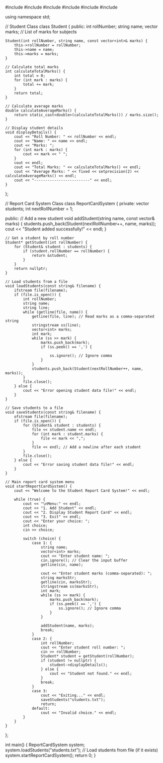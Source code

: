 #include <iostream>
#include <string>
#include <vector>
#include <iomanip>
#include <fstream>
#include <sstream>

using namespace std;

// Student Class
class Student {
public:
    int rollNumber;
    string name;
    vector<int> marks; // List of marks for subjects

    Student(int rollNumber, string name, const vector<int>& marks) {
        this->rollNumber = rollNumber;
        this->name = name;
        this->marks = marks;
    }

    // Calculate total marks
    int calculateTotalMarks() {
        int total = 0;
        for (int mark : marks) {
            total += mark;
        }
        return total;
    }

    // Calculate average marks
    double calculateAverageMarks() {
        return static_cast<double>(calculateTotalMarks()) / marks.size();
    }

    // Display student details
    void displayDetails() {
        cout << "Roll Number: " << rollNumber << endl;
        cout << "Name: " << name << endl;
        cout << "Marks: ";
        for (int mark : marks) {
            cout << mark << " ";
        }
        cout << endl;
        cout << "Total Marks: " << calculateTotalMarks() << endl;
        cout << "Average Marks: " << fixed << setprecision(2) << calculateAverageMarks() << endl;
        cout << "-------------------------" << endl;
    }
};

// Report Card System Class
class ReportCardSystem {
private:
    vector<Student> students;
    int nextRollNumber = 1;

public:
    // Add a new student
    void addStudent(string name, const vector<int>& marks) {
        students.push_back(Student(nextRollNumber++, name, marks));
        cout << "Student added successfully!" << endl;
    }

    // Get a student by roll number
    Student* getStudent(int rollNumber) {
        for (Student& student : students) {
            if (student.rollNumber == rollNumber) {
                return &student;
            }
        }
        return nullptr;
    }

    // Load students from a file
    void loadStudents(const string& filename) {
        ifstream file(filename);
        if (file.is_open()) {
            int rollNumber;
            string name;
            string line;
            while (getline(file, name)) {
                getline(file, line); // Read marks as a comma-separated string
                stringstream ss(line);
                vector<int> marks;
                int mark;
                while (ss >> mark) {
                    marks.push_back(mark);
                    if (ss.peek() == ',') {

                        ss.ignore(); // Ignore comma
                    }
                }
                students.push_back(Student(nextRollNumber++, name, marks));
            }
            file.close();
        } else {
            cout << "Error opening student data file!" << endl;
        }
    }

    // Save students to a file
    void saveStudents(const string& filename) {
        ofstream file(filename);
        if (file.is_open()) {
            for (Student& student : students) {
                file << student.name << endl;
                for (int mark : student.marks) {
                    file << mark << ",";
                }
                file << endl; // Add a newline after each student
            }
            file.close();
        } else {
            cout << "Error saving student data file!" << endl;
        }
    }

    // Main report card system menu
    void startReportCardSystem() {
        cout << "Welcome to the Student Report Card System!" << endl;

        while (true) {
            cout << "\nMenu:" << endl;
            cout << "1. Add Student" << endl;
            cout << "2. Display Student Report Card" << endl;
            cout << "3. Exit" << endl;
            cout << "Enter your choice: ";
            int choice;
            cin >> choice;

            switch (choice) {
                case 1: {
                    string name;
                    vector<int> marks;
                    cout << "Enter student name: ";
                    cin.ignore(); // Clear the input buffer
                    getline(cin, name);

                    cout << "Enter student marks (comma-separated): ";
                    string marksStr;
                    getline(cin, marksStr);
                    stringstream ss(marksStr);
                    int mark;
                    while (ss >> mark) {
                        marks.push_back(mark);
                        if (ss.peek() == ',') {
                            ss.ignore(); // Ignore comma
                        }
                    }

                    addStudent(name, marks);
                    break;
                }
                case 2: {
                    int rollNumber;
                    cout << "Enter student roll number: ";
                    cin >> rollNumber;
                    Student* student = getStudent(rollNumber);
                    if (student != nullptr) {
                        student->displayDetails();
                    } else {
                        cout << "Student not found." << endl;
                    }
                    break;
                }
                case 3:
                    cout << "Exiting..." << endl;
                    saveStudents("students.txt");
                    return;
                default:
                    cout << "Invalid choice." << endl;
            }
        }
    }
};

int main() {
    ReportCardSystem system;
    system.loadStudents("students.txt"); // Load students from file (if it exists)
    system.startReportCardSystem();
    return 0;
}
